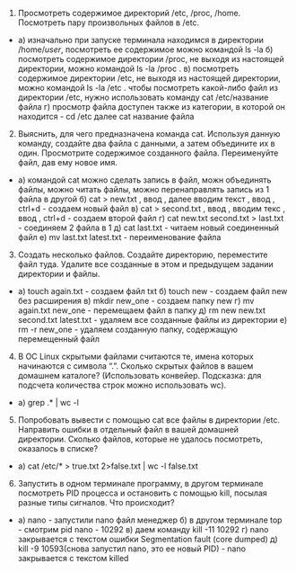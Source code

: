 1. Просмотреть содержимое директорий /etc, /proc, /home. Посмотреть пару произвольных файлов в /etc.
 - а) изначально при запуске терминала находимся в директории /home/*user*, посмотреть ее содержимое можно командой ls -la
 б) посмотреть содержимое директории /proc, не выходя из настоящей директории, можно командой ls -la /proc .
 в) посмотреть содержимое директории /etc, не выходя из настоящей директории, можно командой ls -la /etc . чтобы посмотреть какой-либо файл из директории /etc, нужно использовать команду cat /etc/название файла
 г) просмотр файла доступен также из категории, в которой он находится - cd /etc далее cat название файла

2. Выяснить, для чего предназначена команда cat. Используя данную команду, создайте два файла с данными, а затем объедините их в один. Просмотрите содержимое созданного файла. Переименуйте файл, дав ему новое имя.
 - a) командой cat можно сделать запись в файл, можн объединять файлы, можно читать файлы, можно перенаправлять запись из 1 файла в другой
 б) cat > new.txt  , ввод  , далее вводим текст  , ввод  , ctrl+d - создаем новый файл
 в) cat > second.txt   , ввод  , вводим текс  ,  ввод  , ctrl+d - создаем второй файл 
 г) cat new.txt second.txt > last.txt - соединяем 2 файла в 1
 д) cat last.txt - читаем новый соединенный файл
 е) mv last.txt latest.txt - переименование файла

3. Создать несколько файлов. Создайте директорию, переместите файл туда. Удалите все созданные в этом и предыдущем задании директории и файлы.
 - а) touch again.txt  - создаем файл txt
 б) touch new - создаем файл new без расширения
 в) mkdir new_one - создаем папку new
 г) mv again.txt new_one - перемещаем файл в папку
 д) rm new new.txt second.txt latest.txt - удаляем все созданные файлы из директории
 е) rm -r new_one - удаляем созданную папку, содержащую перемещенный файл

4. В ОС Linux скрытыми файлами считаются те, имена которых начинаются с символа “.”. Сколько скрытых файлов в вашем домашнем каталоге? (Использовать конвейер. Подсказка: для подсчета количества строк можно использовать wc).
 - а) grep .* | wc -l

5. Попробовать вывести с помощью cat все файлы в директории /etc. Направить ошибки в отдельный файл в вашей домашней директории. Сколько файлов, которые не удалось посмотреть, оказалось в списке?
 - а) cat /etc/* > true.txt 2>false.txt | wc -l false.txt

6. Запустить в одном терминале программу, в другом терминале посмотреть PID процесса и остановить с помощью kill, посылая разные типы сигналов. Что происходит?
 - а) nano - запустили nano файл менеджер
 б) в другом терминале top - смотрим pid nano - 10292
 в) даем команду kill -11 10292	
 г) nano закрывается с текстом ошибки Segmentation fault (core dumped)
 д) kill -9 10593(снова запустил nano, это ее новый PID) - nano закрывается с текстом killed
